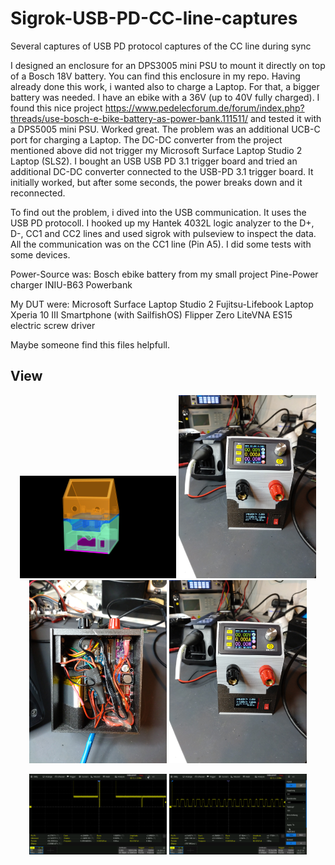 # Sigrok-USB-PD-CC-line-captures
Several captures of USB PD protocol captures of the CC line during sync

I designed an enclosure for an DPS3005 mini PSU to mount it directly on top of a Bosch 18V battery. 
You can find this enclosure in my repo. Having already done this work, i wanted also to charge a Laptop. 
For that, a bigger battery was needed. I have an ebike with a 36V (up to 40V fully charged). I found this nice project
https://www.pedelecforum.de/forum/index.php?threads/use-bosch-e-bike-battery-as-power-bank.111511/ and tested it with a DPS5005 mini PSU.
Worked great. The problem was an additional UCB-C port for charging a Laptop. The DC-DC converter from the project mentioned above did not trigger 
my Microsoft Surface Laptop Studio 2 Laptop (SLS2). 
I bought an USB USB PD 3.1 trigger board and tried an additional DC-DC converter connected to the USB-PD 3.1 trigger board. It initially worked, 
but after some seconds, the power breaks down and it reconnected. 

To find out the problem, i dived into the USB communication. It uses the USB PD protocoll. 
I hooked up my Hantek 4032L logic analyzer to the D+, D-, CC1 and CC2 lines and used sigrok with pulseview to inspect the data.
All the communication was on the CC1 line (Pin A5). I did some tests with some devices.

Power-Source was:
Bosch ebike battery from my small project
Pine-Power charger
INIU-B63 Powerbank

My DUT were:
Microsoft Surface Laptop Studio 2
Fujitsu-Lifebook Laptop
Xperia 10 III Smartphone (with SailfishOS) 
Flipper Zero
LiteVNA
ES15 electric screw driver

Maybe someone find this files helpfull.


## View
<p align="center">
<img src="ViewCapture20250112_113516.png" width="250"> 
<img src="IMG_20241114_202705.jpg" width="220"> 
<img src="IMG_20241114_202520.jpg" width="220">
<img src="IMG_20241114_202705.jpg" width="220">
</p>
<p align="center">
<img src="PD_sync.png" width="220">
<img src="PD_sync3_startsequence.png" width="220">
</p>  

